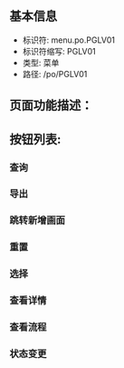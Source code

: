 
## 基本信息

- 标识符: menu.po.PGLV01
- 标识符缩写: PGLV01
- 类型: 菜单
- 路径: /po/PGLV01

## 页面功能描述：





## 按钮列表:


### 查询



### 导出



### 跳转新增画面



### 重置



### 选择



### 查看详情



### 查看流程



### 状态变更


